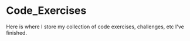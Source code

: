 # Code_Exercises

Here is where I store my collection of code exercises, challenges, etc I've finished.